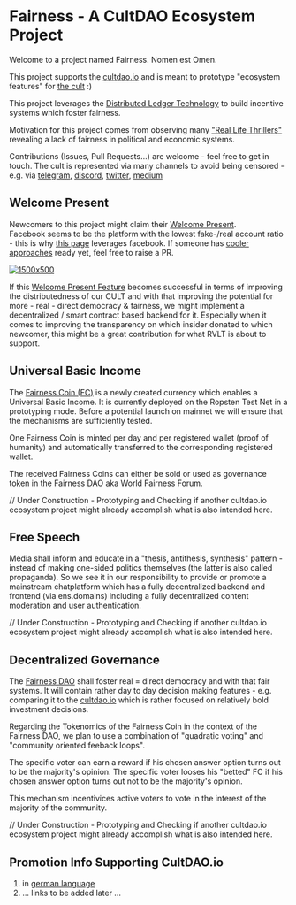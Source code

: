 # Fairness - A CultDAO Ecosystem Project

Welcome to a project named Fairness. Nomen est Omen.

This project supports the [cultdao.io](https://cultdao.io) and is meant to prototype "ecosystem features" for [the cult](https://www.youtube.com/watch?v=6IoAp1f3tVk) :) 

This project leverages the [Distributed Ledger Technology](https://github.com/michael-spengler/distributed-ledger-technology-hands-on-lecture) to build  incentive systems which foster fairness. 

Motivation for this project comes from observing many ["Real Life Thrillers"](https://github.com/michael-spengler/distributed-ledger-technology-hands-on-lecture/blob/main/fun-facts/real-life-thrillers.md) revealing a lack of fairness in political and economic systems.

Contributions (Issues, Pull Requests...) are welcome - feel free to get in touch. The cult is represented via many channels to avoid being censored - e.g. via [telegram](t.me/cultdaothemany), [discord](discord.gg/jrTjx4F6Xk), [twitter](https://twitter.com/wearecultdao), [medium](https://wearecultdao.medium.com/)

## Welcome Present 
Newcomers to this project might claim their [Welcome Present](https://peer-2-peer.eth.link).   
Facebook seems to be the platform with the lowest fake-/real account ratio - this is why [this page](https://peer-2-peer.eth.link) leverages facebook. If someone has [cooler approaches](https://www.youtube.com/watch?v=TbyVyVNsyys) ready yet, feel free to raise a PR.  

[![1500x500](https://user-images.githubusercontent.com/43786652/173186666-59020ce5-d29e-457a-94ee-a389471ac2de.jpeg)](https://peer-2-peer.eth.link)

If this [Welcome Present Feature](https://peer-2-peer.eth.link) becomes successful in terms of improving the distributedness of our CULT and with that improving the potential for more - real - direct democracy & fairness, we might implement a decentralized / smart contract based backend for it. Especially when it comes to improving the transparency on which insider donated to which newcomer, this might be a great contribution for what RVLT is about to support. 

## Universal Basic Income
The [Fairness Coin (FC)](https://github.com/distributed-ledger-technology/fairness/tree/main/coin) is a newly created currency which enables a Universal Basic Income. It is currently deployed on the Ropsten Test Net in a prototyping mode. Before a potential launch on mainnet we will ensure that the mechanisms are sufficiently tested.

One Fairness Coin is minted per day and per registered wallet (proof of humanity) and automatically transferred to the corresponding registered wallet.

The received Fairness Coins can either be sold or used as governance token in the Fairness DAO aka World Fairness Forum.

// Under Construction - Prototyping and Checking if another cultdao.io ecosystem project might already accomplish what is also intended here.

## Free Speech
Media shall inform and educate in a "thesis, antithesis, synthesis" pattern - instead of making one-sided politics themselves (the latter is also called propaganda). So we see it in our responsibility to provide or promote a mainstream chatplatform which has a fully decentralized backend and frontend (via ens.domains) including a fully decentralized content moderation and user authentication.

// Under Construction - Prototyping and Checking if another cultdao.io ecosystem project might already accomplish what is also intended here.

## Decentralized Governance
The [Fairness DAO](https://github.com/distributed-ledger-technology/fairness/tree/main/dao) shall foster real = direct democracy and with that fair systems. It will contain rather day to day decision making features - e.g. comparing it to the [cultdao.io](https://cultdao.io) which is rather focused on relatively bold investment decisions.  

Regarding the Tokenomics of the Fairness Coin in the context of the Fairness DAO, we plan to use a combination of "quadratic voting" and "community oriented feeback loops". 

The specific voter can earn a reward if his chosen answer option turns out to be the majority's opinion. 
The specific voter looses his "betted" FC if his chosen answer option turns out not to be the majority's opinion. 

This mechanism incentivices active voters to vote in the interest of the majority of the community.

// Under Construction - Prototyping and Checking if another cultdao.io ecosystem project might already accomplish what is also intended here.

## Promotion Info Supporting CultDAO.io
1. in [german language](https://www.linkedin.com/feed/update/urn:li:activity:6940964509377298432/)  
2. ... links to be added later ...

